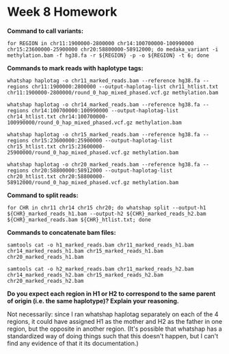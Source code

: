 # Week 8 Homework


**Command to call variants:**

```
for REGION in chr11:1900000-2800000 chr14:100700000-100990000 chr15:23600000-25900000 chr20:58800000-58912000; do medaka_variant -i methylation.bam -f hg38.fa -r ${REGION} -p -o ${REGION} -t 6; done
```

**Commands to mark reads with haplotype tags:**

```
whatshap haplotag -o chr11_marked_reads.bam --reference hg38.fa --regions chr11:1900000:2800000 --output-haplotag-list chr11_htlist.txt chr11:1900000-2800000/round_0_hap_mixed_phased.vcf.gz methylation.bam
```

```
whatshap haplotag -o chr14_marked_reads.bam --reference hg38.fa --regions chr14:100700000:100990000 --output-haplotag-list chr14_htlist.txt chr14:100700000-100990000/round_0_hap_mixed_phased.vcf.gz methylation.bam
```

```
whatshap haplotag -o chr15_marked_reads.bam --reference hg38.fa --regions chr15:23600000:25900000 --output-haplotag-list chr15_htlist.txt chr15:23600000-25900000/round_0_hap_mixed_phased.vcf.gz methylation.bam
```

```
whatshap haplotag -o chr20_marked_reads.bam --reference hg38.fa --regions chr20:58800000:58912000 --output-haplotag-list chr20_htlist.txt chr20:58800000-58912000/round_0_hap_mixed_phased.vcf.gz methylation.bam
```

**Command to split reads:**

```
for CHR in chr11 chr14 chr15 chr20; do whatshap split --output-h1 ${CHR}_marked_reads_h1.bam --output-h2 ${CHR}_marked_reads_h2.bam ${CHR}_marked_reads.bam ${CHR}_htlist.txt; done
```

**Commands to concatenate bam files:**

```
samtools cat -o h1_marked_reads.bam chr11_marked_reads_h1.bam chr14_marked_reads_h1.bam chr15_marked_reads_h1.bam chr20_marked_reads_h1.bam
```

```
samtools cat -o h2_marked_reads.bam chr11_marked_reads_h2.bam chr14_marked_reads_h2.bam chr15_marked_reads_h2.bam chr20_marked_reads_h2.bam
```

**Do you expect each region in H1 or H2 to correspond to the same parent of origin (i.e. the same haplotype)? Explain your reasoning.**

Not necessarily: since I ran whatshap haplotag separately on each of the 4 regions, it could have assigned H1 as the mother and H2 as the father in one region, but the opposite in another region. (It's possible that whatshap has a standardized way of doing things such that this doesn't happen, but I can't find any evidence of that it its documentation.)